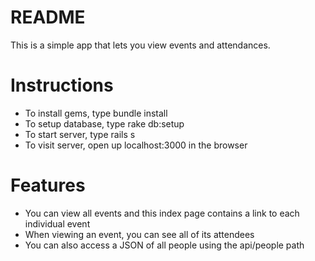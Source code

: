 # README

This is a simple app that lets you view events and attendances.

# Instructions

- To install gems, type bundle install
- To setup database, type rake db:setup
- To start server, type rails s
- To visit server, open up localhost:3000 in the browser

# Features

- You can view all events and this index page contains a link to each individual event
- When viewing an event, you can see all of its attendees
- You can also access a JSON of all people using the api/people path

